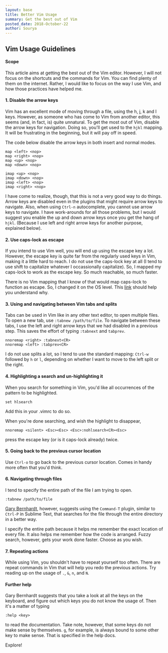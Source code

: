 ```yaml
---
layout: base
title: Better Vim Usage
summary: Get the best out of Vim
posted_date: 2018-October-22
author: Sourya
---
```


## Vim Usage Guidelines

#### Scope
This article aims at getting the best out of the Vim editor. However, I will not focus on the shortcuts and the commands for Vim. You can find plenty of them on the internet.
Rather, I would like to focus on the way I use Vim, and how those practices have helped me.


#### 1. Disable the arrow keys

Vim has an excellent mode of moving through a file, using the h, j, k and l keys. However, as someone who has come to Vim from another editor, this seems (and, in fact, is) quite unnatural. To get the most out of Vim, disable the arrow keys for navigation. Doing so, you'll get used to the `hjkl` mapping. It will be frustrating in the beginning, but it will pay off in speed.

The code below disable the arrow keys in both insert and normal modes.
```
map <left> <nop>
map <right> <nop>
map <up> <nop>
map <down> <nop>

imap <up> <nop>
imap <down> <nop>
imap <left> <nop>
imap <right> <nop>
```
I have come to realize, though, that this is not a very good way to do things. Arrow keys are disabled even in the plugins that
might require arrow keys to navigate. Also, when using `Ctrl-n` autocomplete, you cannot use arrow keys to navigate. I
have work-arounds for all those problems, but I would suggest you enable the up and down arrow keys once you get the hang of `hjkl`.
(Because I use left and right arrow keys for another purpose, explained below).

#### 2. Use caps-lock as escape

If you intend to use Vim well, you will end up using the escape key a lot. However, the escape key is quite far from the
regularly used keys in Vim, making it a little hard to reach. I do not use the caps-lock key at all
(I tend to use shift to capitalize whatever I occassionally capitalize). So, I mapped my caps-lock to work as the escape key.
So much reachable, so much faster.

There is no Vim mapping that I know of that would map caps-lock to function as escape. So, I changed it on the OS level.
This [link](https://stackoverflow.com/questions/2176532/how-to-map-caps-lock-key-in-vim) should help you understand why.

#### 3. Using and navigating between Vim tabs and splits

Tabs can be used in Vim like in any other text editor, to open multiple files. To open a new tab, use `:tabnew /path/to/file`.
To navigate between these tabs, I  use the left and right arrow keys that we had disabled in a previous step.
This saves the effort of typing `:tabnext` and `tabprev`.

```
nnoremap <right> :tabnext<CR>
nnoremap <left> :tabprev<CR>
```

I do not use splits a lot, so I tend to use the standard mapping: `Ctrl-w` followed by `h` or `l`, depending on whether I want
to move to the left split or the right.

#### 4. Highlighting a search and un-highlighting it

When you search for something in Vim, you'd like all occurrences of the pattern to be highlighted.

```
set hlsearch
```
Add this in your .vimrc to do so.

When you're done searching, and wish the highlight to disappear,

```
nnoremap <silent> <Esc><Esc> <Esc>:nohlsearch<CR><Esc>
```
press the escape key (or is it caps-lock already) twice.


#### 5. Going back to the previous cursor location

Use `Ctrl-o` to go back to the previous cursor location. Comes in handy more often that you'd think.

#### 6. Navigating through files

I tend to specify the entire path of the file I am trying to open.

```
:tabnew /path/to/file
```
[Gary Bernhardt](https://www.destroyallsoftware.com/), however, suggests using the `Command-T` plugin,
similar to `Ctrl-P` in Sublime Text, that searches for the file through the entire directory in a better way.

I specify the entire path because it helps me remember the exact location of every file. It also helps me
remember how the code is arranged. Fuzzy search, however, gets your work done faster. Choose as you wish.

#### 7. Repeating actions

While using Vim, you shouldn't have to repeat yourself too often. There are repeat commands in Vim that will help you
redo the previous actions. Try reading up on the usage of `.`, `&`, `n`, and `N`.

#### Further help

Gary Bernhardt suggests that you take a look at all the keys on the keyboard, and figure out which keys you do not know
the usage of. Then it's a matter of typing
```
:help <key>
```
to read the documentation. Take note, however, that some keys do not make sense by themselves. `g`, for example, is always
bound to some other key to make sense. That is specified in the help docs.

Explore!
